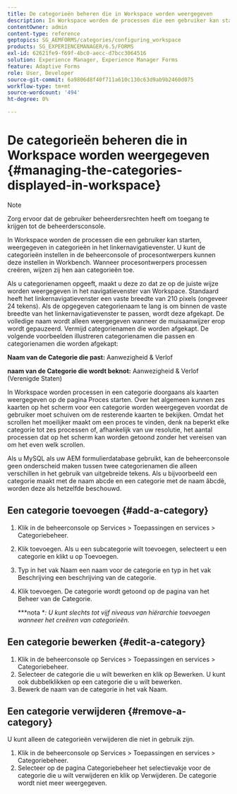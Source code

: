 ```yaml
---
title: De categorieën beheren die in Workspace worden weergegeven
description: In Workspace worden de processen die een gebruiker kan starten, weergegeven in categorieën in het linkernavigatievenster. Leer hoe je deze rubrieken kunt beheren die in Workspace worden weergegeven.
contentOwner: admin
content-type: reference
geptopics: SG_AEMFORMS/categories/configuring_workspace
products: SG_EXPERIENCEMANAGER/6.5/FORMS
exl-id: 62621fe9-f69f-4bc0-aecc-d7bcc3064516
solution: Experience Manager, Experience Manager Forms
feature: Adaptive Forms
role: User, Developer
source-git-commit: 6a9806d8f40f711a610c130c63d9ab9b2460d075
workflow-type: tm+mt
source-wordcount: '494'
ht-degree: 0%

---
```


# De categorieën beheren die in Workspace worden weergegeven {#managing-the-categories-displayed-in-workspace}

>[!NOTE]
> 
> Zorg ervoor dat de gebruiker beheerdersrechten heeft om toegang te krijgen tot de beheerdersconsole.

In Workspace worden de processen die een gebruiker kan starten, weergegeven in categorieën in het linkernavigatievenster. U kunt de categorieën instellen in de beheerconsole of procesontwerpers kunnen deze instellen in Workbench. Wanneer procesontwerpers processen creëren, wijzen zij hen aan categorieën toe.

Als u categorienamen opgeeft, maakt u deze zo dat ze op de juiste wijze worden weergegeven in het navigatievenster van Workspace. Standaard heeft het linkernavigatievenster een vaste breedte van 210 pixels (ongeveer 24 tekens). Als de opgegeven categorienaam te lang is om binnen de vaste breedte van het linkernavigatievenster te passen, wordt deze afgekapt. De volledige naam wordt alleen weergegeven wanneer de muisaanwijzer erop wordt gepauzeerd. Vermijd categorienamen die worden afgekapt. De volgende voorbeelden illustreren categorienamen die passen en categorienamen die worden afgekapt:

**Naam van de Categorie die past:** Aanwezigheid &amp; Verlof

**naam van de Categorie die wordt beknot:** Aanwezigheid &amp; Verlof (Verenigde Staten)

In Workspace worden processen in een categorie doorgaans als kaarten weergegeven op de pagina Proces starten. Over het algemeen kunnen zes kaarten op het scherm voor een categorie worden weergegeven voordat de gebruiker moet schuiven om de resterende kaarten te bekijken. Omdat het scrollen het moeilijker maakt om een proces te vinden, denk na beperkt elke categorie tot zes processen of, afhankelijk van uw resolutie, het aantal processen dat op het scherm kan worden getoond zonder het vereisen van om het even welk scrollen.

Als u MySQL als uw AEM formulierdatabase gebruikt, kan de beheerconsole geen onderscheid maken tussen twee categorienamen die alleen verschillen in het gebruik van uitgebreide tekens. Als u bijvoorbeeld een categorie maakt met de naam abcde en een categorie met de naam âbcdè, worden deze als hetzelfde beschouwd.

## Een categorie toevoegen {#add-a-category}

1. Klik in de beheerconsole op Services > Toepassingen en services > Categoriebeheer.
1. Klik toevoegen. Als u een subcategorie wilt toevoegen, selecteert u een categorie en klikt u op Toevoegen.
1. Typ in het vak Naam een naam voor de categorie en typ in het vak Beschrijving een beschrijving van de categorie.
1. Klik toevoegen. De categorie wordt getoond op de pagina van het Beheer van de Categorie.

   ***nota **: U kunt slechts tot vijf niveaus van hiërarchie toevoegen wanneer het creëren van categorieën.*

## Een categorie bewerken {#edit-a-category}

1. Klik in de beheerconsole op Services > Toepassingen en services > Categoriebeheer.
1. Selecteer de categorie die u wilt bewerken en klik op Bewerken. U kunt ook dubbelklikken op een categorie die u wilt bewerken.
1. Bewerk de naam van de categorie in het vak Naam.

## Een categorie verwijderen {#remove-a-category}

U kunt alleen de categorieën verwijderen die niet in gebruik zijn.

1. Klik in de beheerconsole op Services > Toepassingen en services > Categoriebeheer.
1. Selecteer op de pagina Categoriebeheer het selectievakje voor de categorie die u wilt verwijderen en klik op Verwijderen. De categorie wordt niet meer weergegeven.

